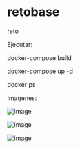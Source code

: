 # retobase
reto

Ejecutar:

 docker-compose build
 
 docker-compose up -d
 
 docker ps

Imagenes:

![image](https://user-images.githubusercontent.com/79766564/109401077-99b7c400-791a-11eb-9b9a-057a32a313d0.png)


![image](https://user-images.githubusercontent.com/79766564/109401099-b227de80-791a-11eb-99ff-423bdcfa645e.png)

![image](https://user-images.githubusercontent.com/79766564/109401102-b6ec9280-791a-11eb-8fb5-6af08173911c.png)
